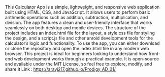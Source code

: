 This Calculator App is a simple, lightweight, and responsive web application built using HTML, CSS, and JavaScript. 
It allows users to perform basic arithmetic operations such as addition, subtraction, multiplication, and division. 
The app features a clean and user-friendly interface that works seamlessly on both desktop and mobile devices. 
The structure of the project includes an index.html file for the layout, a style.css file for styling the design, and a script.js file and other anroid development tools  for the calculator’s logic and functionality. 
To use the app, you can either download or clone the repository and open the index.html file in any modern web browser.
This project is ideal for beginners looking to understand how front-end web development works through a practical example.
It is open-source and available under the MIT License, so feel free to explore, modify, and share it
Link : https://aravj217.github.io/Prodigy_AD_01/
